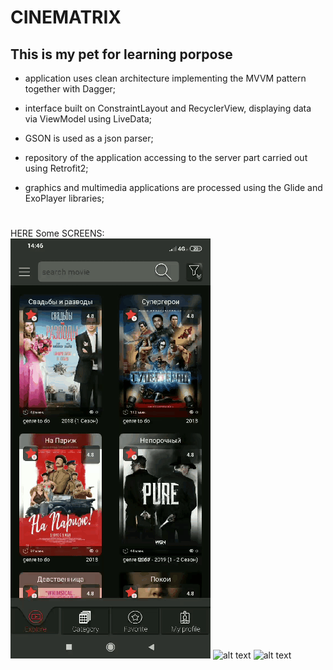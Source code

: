 # **CINEMATRIX**

## This is my pet for learning porpose

* application uses clean architecture implementing the MVVM pattern together
with Dagger;

* interface built on ConstraintLayout and RecyclerView, displaying data via
ViewModel using LiveData;

* GSON is used as a json parser;

* repository of the application accessing to the server part carried out using
Retrofit2;

* graphics and multimedia applications are processed using the Glide and
ExoPlayer libraries;
#
HERE Some SCREENS: <br>
![alt text][screen_1] ![alt text][screen_2] ![alt text][screen_3]  

[screen_1]: https://github.com/Fleival/Cinematrix/blob/master/GIF/screen_1.gif  

[screen_2]: https://github.com/Fleival/Cinematrix/blob/master/GIF/screen_2.gif  

[screen_3]: https://github.com/Fleival/Cinematrix/blob/master/GIF/screen_3.gif  
